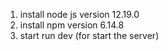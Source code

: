 1. install node js version 12.19.0
2. install npm version 6.14.8
3. start run dev (for start the server)




